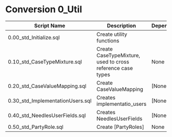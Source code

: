 # Conversion 0_Util

| Script Name | Description | Dependencies |
|-------------|-------------|-------------|
| 0.00_std_Initialize.sql | Create utility functions |  |
| 0.10_std_CaseTypeMixture.sql | Create CaseTypeMixture, used to cross reference case types | None |
| 0.20_std_CaseValueMapping.sql | Create CaseValueMapping | [None] |
| 0.30_std_ImplementationUsers.sql | Creates implementatio_users | [None] |
| 0.40_std_NeedlesUserFields.sql | Creates NeedlesUserFields | [None] |
| 0.50_std_PartyRole.sql | Create [PartyRoles] | None |
